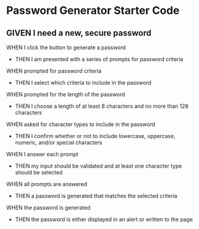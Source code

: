 # Password Generator Starter Code

## GIVEN I need a new, secure password

WHEN I click the button to generate a password
* THEN I am presented with a series of prompts for password criteria

WHEN prompted for password criteria
* THEN I select which criteria to include in the password

WHEN prompted for the length of the password
* THEN I choose a length of at least 8 characters and no more than 128 characters

WHEN asked for character types to include in the password
* THEN I confirm whether or not to include lowercase, uppercase, numeric, and/or special characters

WHEN I answer each prompt
* THEN my input should be validated and at least one character type should be selected

WHEN all prompts are answered
* THEN a password is generated that matches the selected criteria

WHEN the password is generated
* THEN the password is either displayed in an alert or written to the page
